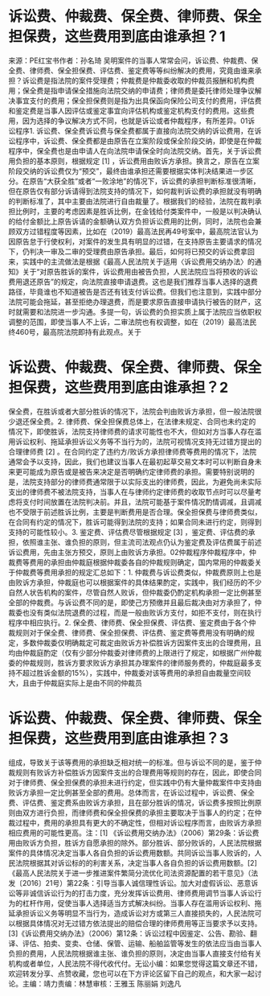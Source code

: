 # 诉讼费、仲裁费、保全费、律师费、保全担保费，这些费用到底由谁承担？1

来源：PE红宝书作者：孙名琦 吴明案件的当事人常常会问，诉讼费、仲裁费、保全费、律师费、保全担保费、评估费、鉴定费等等纠纷解决的费用，究竟由谁来承担？诉讼费是指法院的案件受理费；仲裁费是仲裁委收取的仲裁员报酬和机构费用；保全费是指申请保全措施向法院交纳的申请费；律师费是委托律师处理争议解决事宜支付的费用；保全担保费则是指为出具保函向保险公司支付的费用，评估费和鉴定费是当事人因评估或鉴定事宜向评估机构或鉴定机构支付的费用。这些费用，因为选择的争议解决方式不同，也就是诉讼或者仲裁程序，有所差异。01诉讼程序1. 诉讼费、保全费诉讼费与保全费都属于直接向法院交纳的诉讼费用，在诉讼程序中，诉讼费、保全费都是由原告在立案阶段或保全阶段交纳，即使是在仲裁程序中，保全费也是由申请人在向法院申请保全时向法院交纳。首先，关于诉讼费用负担的基本原则，根据规定 [1] ，诉讼费用由败诉方承担。换言之，原告在立案阶段交纳的诉讼费仅为“预交”，最终由谁承担还需要根据实体判决结果进一步区分。在原告“大获全胜”或者“一败涂地”的情况下，诉讼费的承担判断标准很清晰，但在原告仅有部分诉请得到法院支持的情况下，如何裁判诉讼费的承担就没有明确的判断标准了，其中主要由法院进行自由裁量了。根据我们的经验，法院在裁判承担比例时，主要的考虑因素是胜诉比例，在金钱给付类案件中，一般是以判决确认的给付金额比上原告诉请的金额确认双方负担诉讼费用的比例，同时，法院也会兼顾双方过错程度等因素，比如在（2019）最高法民再49号案中，最高院法官认为因原告怠于行使权利，对案件的发生具有明显的过错，在支持原告主要请求的情况下，仍判决一审及二审的受理费由原告承担。最后，如何将已预交的诉讼费拿回来，实践中的主流做法是根据《最高人民法院关于适用〈诉讼费用交纳办法〉的通知》关于“对原告胜诉的案件，诉讼费用由被告负担，人民法院应当将预收的诉讼费用退还原告”的规定，向法院直接申请退费。这也是我们推荐当事人选择的退费路径，毕竟谁也不知道被告是否还有钱支付诉讼费。但我们也注意到，实践中部分法院可能会拖延，甚至拒绝办理退费，而是要求原告直接申请执行被告的财产，这时就需要和法院进一步沟通。多提一句，诉讼费的负担实质上属于法院应当依职权调整的范围，即使当事人不上诉，二审法院也有权调整，如在（2019）最高法民终460号，最高院法院即持有此观点。关于

# 诉讼费、仲裁费、保全费、律师费、保全担保费，这些费用到底由谁承担？2

保全费，在胜诉或者大部分胜诉的情况下，法院会判由败诉方承担，但一般法院很少退还保全费。2. 律师费、保全担保费总体上，在法律未规定、合同也未约定的情况下，即使胜诉，法院支持律师费的请求可能性也不大，但如对方当事人存在滥用诉讼权利、拖延承担诉讼义务等不当行为的，法院可视情况支持无过错方提出的合理律师费 [2] 。在合同约定了违约方/败诉方承担律师费等费用的情况下，法院通常会予以支持，因此，我们也建议当事人在最初起草交易文本时可以判断自身未来更可能成为原告或是被告来决定是否明确约定律师费的承担。需要特别说明的是，法院支持部分的律师费通常限于以实际支出的律师费，因此，为避免尚未实际支出的律师费不被法院支持，当事人在与律师约定律师费的收取节点时可以尽量考虑将支付时间放置在法院判决前。并且，法院可能基于案件情况酌情调减，且调减也不受限于前述胜诉比例，主要是判断费用是否合理。保全担保费与律师费类似，在合同有约定的情况下，胜诉可能得到法院的支持；如果合同未进行约定，则得到支持的可能性较小。3. 鉴定费、评估费尽管根据规定 [3] ，鉴定费、评估费的承担，依照谁主张、谁负担的原则，但主流司法观点仍认为鉴定费及评估费属于前述诉讼费用，先由主张方预交，原则上由败诉方承担。02仲裁程序仲裁程序中，仲裁费等费用的承担由仲裁庭根据仲裁委各自的仲裁规则确定，国内常用的仲裁委关于仲裁费等费用承担的规定汇总如下：1. 仲裁费与诉讼费类似，仲裁费原则上也是由败诉方承担，仲裁庭也可以根据案件的具体结果酌定，实践中，我们经历的不少自然人状告机构的案件，尽管自然人败诉，但仲裁委仍酌定机构承担一定比例甚至全部的仲裁费。与诉讼费不同的是，即使己方预缴并且最后裁决由对方承担了，仲裁委也没有类似法院退费的过程，而是一般由败诉方支付，如拒不支付，则在执行程序中相应执行。2. 保全费、律师费、保全担保费、评估费、鉴定费由于各个仲裁规则对于保全费、律师费、保全担保费、评估费、鉴定费等费用没有明确的规定，多数仲裁委仅明确裁定可裁定由败诉方补偿胜诉方因案件支出的合理费用，且均由仲裁庭酌定（仅有少部分仲裁委对律师费的上限进行了规定，如根据广州仲裁委的仲裁规则，胜诉方要求败诉方承担其办理案件的律师服务费的，仲裁庭最多支持不超过胜诉金额的15%），实践中，仲裁委对该等费用的承担自由裁量空间较大，且由于仲裁庭实际上是由不同的仲裁员

# 诉讼费、仲裁费、保全费、律师费、保全担保费，这些费用到底由谁承担？3

组成，导致关于该等费用的承担缺乏相对统一的标准。但与诉讼不同的是，鉴于仲裁规则有败诉方补偿胜诉方因案件支出的合理费用等规则的存在，因此，即使合同对于律师费、保全担保费的承担未进行约定，但实践中仍有大量仲裁案件中支持由败诉方承担一定比例甚至全部的费用。总体而言，在诉讼过程中，诉讼费、保全费、评估费、鉴定费系由败诉方承担，且在部分胜诉的情况，诉讼费多按照比例原则由双方进行负担，而律师费和保全担保费的承担主要取决于当事人的约定；在仲裁过程中，费用的承担具有更大的不确定性，但相对诉讼程序而言，由败诉方承担相应费用的可能性更高。注：[1] 《诉讼费用交纳办法》（2006）第29条：诉讼费用由败诉方负担，胜诉方自愿承担的除外。部分胜诉、部分败诉的，人民法院根据案件的具体情况决定当事人各自负担的诉讼费用数额。共同诉讼当事人败诉的，人民法院根据其对诉讼标的的利害关系，决定当事人各自负担的诉讼费用数额。[2]《最高人民法院关于进一步推进案件繁简分流优化司法资源配置的若干意见》（法发〔2016〕21号）第22条：引导当事人诚信理性诉讼。加大对虚假诉讼、恶意诉讼等非诚信诉讼行为的打击力度，充分发挥诉讼费用、律师费用调节当事人诉讼行为的杠杆作用，促使当事人选择适当方式解决纠纷。当事人存在滥用诉讼权利、拖延承担诉讼义务等明显不当行为，造成诉讼对方或第三人直接损失的，人民法院可以根据具体情况对无过错方依法提出的赔偿合理的律师费用等正当要求予以支持。[3]《诉讼费用交纳办法》（2006）第12条：诉讼过程中因鉴定、公告、勘验、翻译、评估、拍卖、变卖、仓储、保管、运输、船舶监管等发生的依法应当由当事人负担的费用，人民法院根据谁主张、谁负担的原则，决定由当事人直接支付给有关机构或者单位，人民法院不得代收代付。无讼小编：如果您觉得这篇文章还不错，欢迎转发分享、点赞收藏，您也可以在下方评论区留下自己的观点，和大家一起讨论。主编：靖力责编：林慧审核：王雅玉 陈丽娟 刘逸凡

